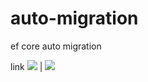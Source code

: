 # auto-migration
ef core auto migration

link ![](https://github.com/dotnet/efcore/issues/6214) | ![](https://github.com/dotnet/efcore/issues/3053)
